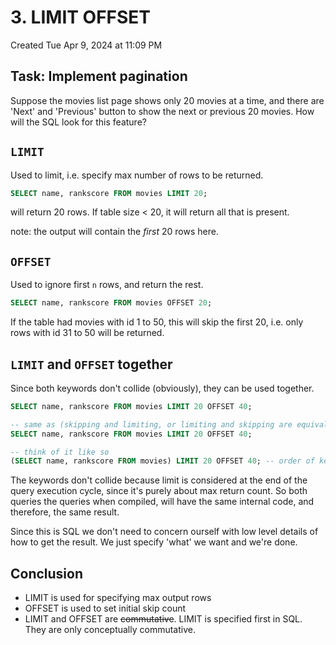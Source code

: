 # 3. LIMIT OFFSET
Created Tue Apr 9, 2024 at 11:09 PM

## Task: Implement pagination
Suppose the movies list page shows only 20 movies at a time, and there are 'Next' and 'Previous' button to show the next or previous 20 movies. How will the SQL look for this feature?

## `LIMIT`
Used to limit, i.e. specify max number of rows to be returned.
```sql
SELECT name, rankscore FROM movies LIMIT 20;
```

will return 20 rows.
If table size < 20, it will return all that is present.

note: the output will contain the *first* 20 rows here.


## `OFFSET`
Used to ignore first `n` rows, and return the rest.
```sql
SELECT name, rankscore FROM movies OFFSET 20;
```

If the table had movies with id 1 to 50, this will skip the first 20, i.e. only rows with id 31 to 50 will be returned.

## `LIMIT` and `OFFSET` together
Since both keywords don't collide (obviously), they can be used together.
```sql
SELECT name, rankscore FROM movies LIMIT 20 OFFSET 40;

-- same as (skipping and limiting, or limiting and skipping are equivalent)
SELECT name, rankscore FROM movies LIMIT 20 OFFSET 40;

-- think of it like so
(SELECT name, rankscore FROM movies) LIMIT 20 OFFSET 40; -- order of keywords stop mattering
```

The keywords don't collide because limit is considered at the end of the query execution cycle, since it's purely about max return count. So both queries the queries when compiled, will have the same internal code, and therefore, the same result.

Since this is SQL we don't need to concern ourself with low level details of how to get the result. We just specify 'what' we want and we're done.

## Conclusion
- LIMIT is used for specifying max output rows
- OFFSET is used to set initial skip count
- LIMIT and OFFSET are ~~commutative~~. LIMIT is specified first in SQL. They are only conceptually commutative.